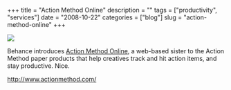 +++
title = "Action Method Online"
description = ""
tags = ["productivity", "services"]
date = "2008-10-22"
categories = ["blog"]
slug = "action-method-online"
+++



  <div class="notebook-screenshot"><a href="http://www.actionmethod.com/"><img src="//konigi.com/media/bluga/wt48ff71dc05870.jpg"/></a></div><p>Behance introduces <a href="http://www.actionmethod.com/">Action Method Online</a>, a web-based sister to the Action Method paper products that help creatives track and hit action items, and stay productive. Nice.</p>
    
  <a href="http://www.actionmethod.com/">http://www.actionmethod.com/</a>
